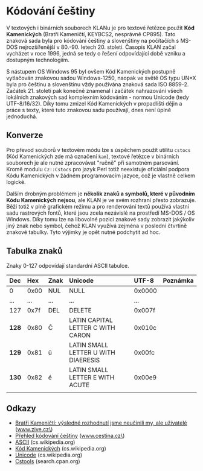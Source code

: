 # Kódování češtiny

V textových i binárních souborech KLANu je pro textové řetězce použit **Kód Kamenických** \(Bratři Kameničtí, KEYBCS2, nesprávně CP895\). Tato znaková sada byla pro kódování češtiny a slovenštiny na počítačích s MS-DOS nejrozšířenější v 80.-90. letech 20. století. Časopis KLAN začal vycházet v roce 1996, jedná se tedy o řešení odpovídající době vzniku a dostupným technologiím.

S nástupem OS Windows 95 byl ovšem Kód Kamenických postupně vytlačován znakovou sadou Windows-1250, naopak ve světě OS typu UN\*X byla pro češtinu a slovenštinu vždy používána znaková sada ISO 8859-2. Začátek 21. století pak konečně znamenal i začátek nahrazování všech lokálních znakových sad komplexním kódováním - normou Unicode \(tedy UTF-8/16/32\). Díky tomu zmizel Kód Kamenických v propadlišti dějin a práce s texty, které tuto znakovou sadu používají, dnes není úplně jednoduchá.

## Konverze

Pro převod souborů v textovém módu lze s úspěchem použít utilitu `cstocs` \(Kód Kamenických zde má označení `kam`\), textové řetězce v binárních souborech je ale nutné zpracovávat "ručně" při samotném parsování. Kromě modulu `Cz::Cstocs` pro jazyk Perl totiž neexistuje oficiální podpora Kódu Kamenických v žádném programovacím jazyce, což je vlastně celkem logické.

Dalším drobným problémem je **několik znaků a symbolů, které v původním Kódu Kamenických nejsou**, ale KLAN je ve svém rozhraní přesto zobrazuje. Běží totiž v plně grafickém režimu a pro renderování textů používá vlastní sadu rastrových fontů, které jsou zcela nezávislé na prostředí MS-DOS / OS Windows. Díky tomu lze na libovolné pozici znakové sady zobrazit jakýkoliv jiný znak nebo symbol, čehož KLAN využívá zejména v poslední čtvrtině znakové tabulky. Tyto výjimky je opět nutné podchytit ad hoc.

## Tabulka znaků

Znaky 0-127 odpovídají standardní ASCII tabulce.

| Dec | Hex | Znak | Unicode | UTF-8 | Poznámka |
| :--- | :--- | :--- | :--- | :--- | :--- |
| 0 | 0x00 | NUL | NULL | 0x0000 |  |
| ... | ... | ... | ... | ... |  |
| 127 | 0x7f | DEL | DELETE | 0x007f |  |
| **128** | 0x80 | Č | LATIN CAPITAL LETTER C WITH CARON | 0x010c |  |
| **129** | 0x81 | ü | LATIN SMALL LETTER U WITH DIAERESIS | 0x00fc |  |
| **130** | 0x82 | é | LATIN SMALL LETTER E WITH ACUTE | 0x00e9 |  |
|  |  |  |  |  |  |

## Odkazy

* [Bratři Kameničtí: výsledné rozhodnutí jsme neučinili my, ale uživatelé](https://www.zive.cz/clanky/bratri-kamenicti-vysledne-rozhodnuti-jsme-neucinili-my-ale-uzivatele/sc-3-a-101337/default.aspx) \(www.zive.cz\)
* [Přehled kódování češtiny](https://www.gitbook.com/book/deefha/klan2016-wiki/edit#) \(www.cestina.cz\)
* [ASCII](https://cs.wikipedia.org/wiki/ASCII) \(cs.wikipedia.org\)
* [Kód Kamenických](https://cs.wikipedia.org/wiki/Kód_Kamenických) \(cs.wikipedia.org\)
* [Unicode](https://cs.wikipedia.org/wiki/Unicode) \(cs.wikipedia.org\)
* [Cstools](http://search.cpan.org/~janpaz/Cstools-3.42/) \(search.cpan.org\)



